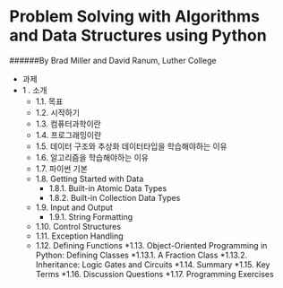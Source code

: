Problem Solving with Algorithms and Data Structures using Python
===
######By Brad Miller and David Ranum, Luther College

* 과제
* 1 .  소개
    * 1.1. 목표
    * 1.2. 시작하기
    * 1.3. 컴퓨터과학이란
    * 1.4. 프로그래밍이란
    * 1.5. 데이터 구조와 추상화 데이터타입을 학습해야하는 이유
    * 1.6. 알고리즘을 학습해야하는 이유
    * 1.7. 파이썬 기본
    * 1.8. Getting Started with Data
        * 1.8.1. Built-in Atomic Data Types
        * 1.8.2. Built-in Collection Data Types
    * 1.9. Input and Output
        * 1.9.1. String Formatting
    * 1.10. Control Structures
    * 1.11. Exception Handling
    * 1.12. Defining Functions
    *1.13. Object-Oriented Programming in Python: Defining Classes
        *1.13.1. A Fraction Class
        *1.13.2. Inheritance: Logic Gates and Circuits
    *1.14. Summary
    *1.15. Key Terms
    *1.16. Discussion Questions
    *1.17. Programming Exercises
